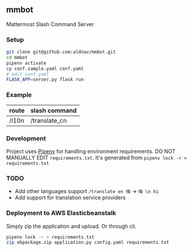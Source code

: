 mmbot
---
Mattermost Slash Command Server


### Setup
```sh
git clone git@github.com:aldnav/mmbot.git
cd mmbot
pipenv activate
cp conf.sample.yaml conf.yaml
# edit conf.yaml
FLASK_APP=server.py flask run
```

### Example

route | slash command
------|--------------
/l10n | /translate_cn

### Development

Project uses [Pipenv](https://pipenv.readthedocs.io/en/latest/) for handling environment requirements. DO NOT MANUALLY EDIT `requirements.txt`. It's generated from `pipenv lock -r > requirements.txt`

### TODO
- Add other languages support
  `/translate en 嗨` -> `嗨 \n hi` 
- Add support for translation service providers

### Deployment to AWS Elasticbeanstalk

Simply zip the application and upload. Or through cli.

```sh
pipenv lock -r > requirements.txt
zip ebpackage.zip application.py config.yaml requirements.txt
```

